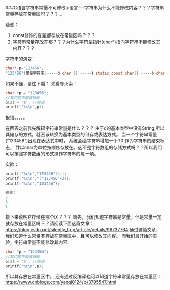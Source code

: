 ###C语言字符串常量不可修改,c语言---字符串为什么不能修改内容？？？字符串常量存放在常量区吗？？？...

疑惑：
1. const修饰的变量都存放在常量区吗？？？
2. 字符串常量存放在那？？？为什么字符型指针(char*)指向字符串不能修改其内容？？？

字符串的演变：
```c
char* p="123456";
"123456"(常量字符串)-----》 char [] -----》 static const char[] -----》 char *p
```

如果不懂，请往下看：
先看导火索：
```c
char *p = "123456";
//其内容不能被修改
p[2] = 'a'; //错误
printf("%s\n",p);
```

报错。。。。。

在回答之前我先解释字符串常量是什么？？？
由于c的基本类型中没有String,所以其储存的方式，就因该转换为基本类型的储存或表达方式。
当一个字符串常量(“123456”)出现在表达式中时， 系统会给字符串增加一个'\0'作为字符串的结束标志，
并以char为单位按顺序存放在。这不是字符数组的存储方式吗？？所以我们可以按照字符数组的形式操作字符串的每一项。

实验：
```c
printf("%c\n","123456"[4]);
printf("%c\n",*("123456"+2));
printf("%c\n","123456");

结果：
5
3
1
```

接下来说明它存储在哪个区？？？
首先，我们知道字符串是常量。但是常量一定就存放在常量区吗？？请阅读下面这篇文章：
https://blog.csdn.net/silently_frog/article/details/96737764
通过这篇文章，我们知道什么常量不存放在常量区中，且可以修改其内容。
而我们最开始的实验，字符串常量不能修改其内容:
```c
char *p = "123456";
//其内容不能被修改
p[2] = 'a'; //错误
printf("%s\n",p);
```

所以其存放在常量区中。
还有通过反编译也可以知道字符串常量存放在常量区：
https://www.cnblogs.com/yanqi0124/p/3795547.html